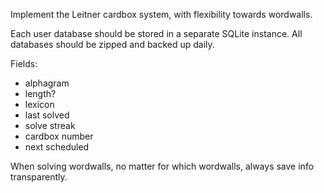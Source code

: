 Implement the Leitner cardbox system, with flexibility towards wordwalls.

Each user database should be stored in a separate SQLite instance. All
databases should be zipped and backed up daily.

Fields:

- alphagram
- length?
- lexicon
- last solved
- solve streak
- cardbox number
- next scheduled

When solving wordwalls, no matter for which wordwalls, always save info
transparently.